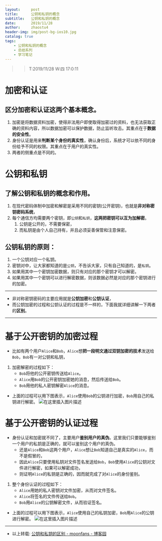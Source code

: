 ```yaml
---
layout:     post
title:      公钥和私钥的概念
subtitle:   公钥和私钥的概念
date:       2019/11/28
author:     zhaostu4
header-img: img/post-bg-ios10.jpg
catalog: true
tags:
    - 公钥和私钥的概念
    - 总结系列
    - 学习笔记
---
```


>> T:2019/11/28  W:四 17:0:11


[HTML]: @[TOC](公钥和私钥的概念)
# 加密和认证
## 区分**加密**和**认证**这两个基本概念。
1) 加密是将数据资料加密，使得非法用户即使取得加密过的资料，也无法获取正确的资料内容，所以数据加密可以保护数据，防止监听攻击。其重点在于**数据的安全性**。
1) 身份认证是用来**判断某个身份的真实性**，确认身份后，系统才可以依不同的身份给予不同的权限。其重点在于用户的真实性。
1) 两者的侧重点是不同的。
# 公钥和私钥
## 了解公钥和私钥的概念和作用。
1) 在现代密码体制中加密和解密是采用不同的密钥(公开密钥)，也就是**非对称密钥密码系统**，
1) 每个通信方均需要两个密钥，即`公钥`和`私钥`，**这两把密钥可以互为加解密**。
	1) 公钥是公开的，不需要保密，
	1) 而私钥是由个人自己持有，并且必须妥善保管和注意保密。
## 公钥私钥的原则：
1) 一个公钥对应一个私钥。
1) 密钥对中，让大家都知道的是`公钥`，不告诉大家，只有自己知道的，是`私钥`。
1) 如果用其中一个密钥加密数据，则只有对应的那个密钥才可以解密。
1) 如果用其中一个密钥可以进行解密数据，则该数据必然是对应的那个密钥进行的加密。
---
- 非对称密钥密码的主要应用就是**公钥加密**和**公钥认证**，
- 而公钥加密的过程和公钥认证的过程是不一样的，下面我就详细讲解一下两者的**区别**。
---

# 基于公开密钥的加密过程

- 比如有两个用户`Alice`和`Bob`，`Alice`想**把一段明文通过双钥加密的技术**发送给`Bob`，`Bob`有一对公钥和私钥，
1) 加密解密的过程如下：
	- `Bob`将他的公开密钥传送给`Alice`。
	- `Alice`用`Bob`的公开密钥加密她的消息，然后传送给`Bob`。
	- `Bob`用他的私人密钥解密`Alice`的消息。
- 上面的过程可以用下图表示，`Alice`使用`Bob`的公钥进行加密，`Bob`用自己的私钥进行解密。
![在这里插入图片描述](https://img-blog.csdnimg.cn/20191115152749364.png#pic_center)
# 基于公开密钥的认证过程
- 身份认证和加密就不同了，主要用户**鉴别用户的真伪**。这里我们只要能够鉴别一个用户的私钥是正确的，就可以鉴别这个用户的真伪。
	- 还是`Alice`和`Bob`这两个用户，`Alice`想让`Bob`知道自己是真实的`Alice`，而不是假冒的，
	- 因此`Alice`只要使用私钥对文件签名发送给`Bob`，`Bob`使用`Alice`的公钥对文件进行解密，如果可以解密成功，
	- 则证明`Alice`的私钥是正确的，因而就完成了对`Alice`的身份鉴别。
1) 整个身份认证的过程如下：
	- `Alice`用她的私人密钥对文件加密，从而对文件签名。
	- `Alice`将签名的文件传送给`Bob`。
	- `Bob`用`Alice`的公钥解密文件，从而验证签名。
- 上面的过程可以用下图表示，`Alice`使用自己的私钥加密，`Bob`用`Alice`的公钥进行解密。
![在这里插入图片描述](https://img-blog.csdnimg.cn/20191115152804242.png#pic_center)

---
- 以上转载: [公钥和私钥的区别 - moonfans - 博客园](https://www.cnblogs.com/moonfans/p/3939335.html)

